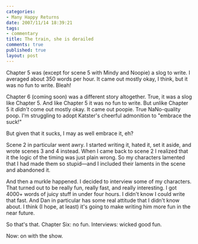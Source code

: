 ```yaml
--- 
categories: 
- Many Happy Returns
date: 2007/11/14 18:39:21
tags: 
- commentary
title: The train, she is derailed
comments: true
published: true
layout: post
---
```


Chapter 5 was (except for scene 5 with Mindy and Noopie) a slog to write.  I averaged about 350 words per hour.  It came out mostly okay, I think, but it was no fun to write.  Bleah!

Chapter 6 (coming soon) was a different story altogether.  True, it was a slog like Chapter 5.  And like Chapter 5 it was no fun to write.  But unlike Chapter 5 it <em>didn't</em> come out mostly okay.  It came out poopie. True NaNo-quality poop.  I'm struggling to adopt Katster's cheerful admonition to "embrace the suck!"

But given that it sucks, I may as well embrace it, eh?

Scene 2 in particular went awry.  I started writing it, hated it, set it aside, and wrote scenes 3 and 4 instead.  When I came back to scene 2 I realized that it the logic of the timing was just plain wrong.  So my characters lamented that I had made them so stupid—and I included their laments in the scene and abandoned it.

And then a murkle happened.  I decided to interview some of my characters.  That turned out to be really fun, really fast, and really interesting.  I got 4000+ words of juicy stuff in under four hours.  I didn't know I could write that fast.  And Dan in particular has some real attitude that I didn't know about.  I think (I hope, at least) it's going to make writing him more fun in the near future.

So that's that.  Chapter Six: no fun.  Interviews: wicked good fun.

Now: on with the show.
